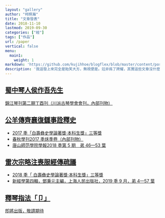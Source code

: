 ```yaml
---
layout: "gallery"
author: "柯棋瀚"
title: "文章發表"
date: 2018-11-10
lastmod: 2019-09-30
categories: ["經"]
tags: ["作品"]
url: /paper
vertical: false
menu:
  main1:
    weight: 1
markdown: 'https://github.com/kujihhoe/blogflex/blob/master/content/post/paper.md'
description: '我這發上來完全是貽笑大方，無視便是。竝非爲了誇耀，其實這些文章沒什麼水平，只是想鞭策自己努力。如果以後能走上學術道路，那這些也筭作一箇起點。（內部刊物指沒有公開發行刊號的刊物）'
---
```


<div class="gallery">
<div class="paper-wrap">
<a href="/blog/2018/02/09/houzuowu.html" target="\_blank"><div class="paper-card" style="background-image:url('https://pic.imgdb.cn/item/5e8db91f504f4bcb043ffbd0.jpg')">
<h2>蜀中琴人侯作吾先生</h2>
<p><v>錦江琴刊</v>第二期丁酉刊（川派古琴學會會刊，內部刊物）</p>
</div></a>
</div>

<div class="paper-wrap">
<a href="/blog/2017/10/28/fuchou.html" target="\_blank"><div class="paper-card" style="background-image:url('https://pic.imgdb.cn/item/5e8db91f504f4bcb043ffbcc.jpg')">
<h2><v>公羊傳</v>齊襄復讎事詮釋史</h2>
<p><ul><li>2017 秊「白壽彝史學論著獎‧本科生獎」三等獎</li>
<li><v>春秋學刊</v>2017 秊秌季卷（內部刊物）</li>
<li><v>唐山師笵學院學報</v>2018 秊第 5 期　弟 46—53 葉</li></ul>
</p>
</div></a>
</div>

<div class="paper-wrap">
<a href="/178" target="\_blank"><div class="paper-card" style="background-image:url('https://pic.imgdb.cn/item/5e8db91f504f4bcb043ffbc8.jpg')">
<h2>雷次宗<v>略注喪服經傳</v>疏議</h2>
<p><ul><li>2018 秊「 白壽彝史學論著獎‧本科生獎」三等獎</li>
<li><v>新經學</v>第四輯，鄧秉元主編，上海人民出版社，2019 秊 9 月，弟 4—57 葉</li></ul></p>
</div></a>
</div>

<div class="paper-wrap">
<a href="" target="\_blank"><div class="paper-card">
<h2>釋琴指法「卩」</h2>
<p>卽將出版，敬請期待</p>
</div></a></div>
</div>
